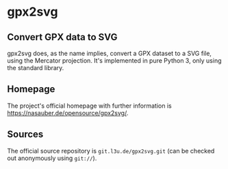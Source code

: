 # gpx2svg

## Convert GPX data to SVG

gpx2svg does, as the name implies, convert a GPX dataset to a SVG file, using the Mercator projection. It's implemented in pure Python 3, only using the standard library.

## Homepage

The project's official homepage with further information is <https://nasauber.de/opensource/gpx2svg/>.

## Sources

The official source repository is `git.l3u.de/gpx2svg.git` (can be checked out anonymously using `git://`).
